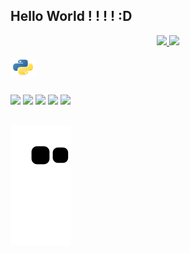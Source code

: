 ## Hello World ! ! ! ! :D

<div align="center">
  <a href="https://github.com/mambodark">
  <img height="140em" src="https://github-readme-stats.vercel.app/api?username=mambodark&show_icons=true&theme=white&include_all_commits=true&count_private=true"/>
  <img height="140em" src="https://github-readme-stats.vercel.app/api/top-langs/?username=mambodark&layout=compact&langs_count=7&theme=white"/>
</div>

<div style="display: inline_block"><br>
  <img align="center" " height="30" width="40" src="https://raw.githubusercontent.com/devicons/devicon/master/icons/python/python-original.svg">
  <img align="right" " height="150" style="border-radius:50px;" 
</div>

##

<div> 

  <a href="https://instagram.com/originalmambo" target="_blank"><img src="https://img.shields.io/badge/-Instagram-%23E4405F?style=for-the-badge&logo=instagram&logoColor=white" target="_blank"></a>
 	<a href="https://www.twitch.tv/mambodark" target="_blank"><img src="https://img.shields.io/badge/Twitch-9146FF?style=for-the-badge&logo=twitch&logoColor=white" target="_blank"></a>
 <a href="https://discord.gg/kyDDcyzK94" target="_blank"><img src="https://img.shields.io/badge/Discord-7289DA?style=for-the-badge&logo=discord&logoColor=white" target="_blank"></a> 
  <a href="https://www.linkedin.com/in/onelsoncarvalho" target="_blank"><img src="https://img.shields.io/badge/-LinkedIn-%230077B5?style=for-the-badge&logo=linkedin&logoColor=white" target="_blank"></a> 
  <a href="https://linktr.ee/mambodark" target="_blank"><img src="https://img.shields.io/badge/linktree-39E09B?style=for-the-badge&logo=linktree&logoColor=white" target="_blank"></a> 

 ##
  
 ![snake gif](https://github.com/MamboDark/MamboDark/blob/output/github-contribution-grid-snake.svg)
  
</div>

